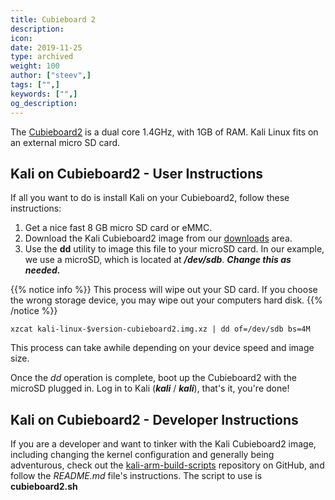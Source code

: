 ```yaml
---
title: Cubieboard 2
description:
icon:
date: 2019-11-25
type: archived
weight: 100
author: ["steev",]
tags: ["",]
keywords: ["",]
og_description:
---
```


The [Cubieboard2](http://cubieboard.org/model/cb2/) is a dual core 1.4GHz, with 1GB of RAM. Kali Linux fits on an external micro SD card.

## Kali on Cubieboard2 - User Instructions

If all you want to do is install Kali on your Cubieboard2, follow these instructions:

1. Get a nice fast 8 GB micro SD card or eMMC.
2. Download the Kali Cubieboard2 image from our [downloads](https://www.offensive-security.com/kali-linux-arm-images/) area.
3. Use the **dd** utility to image this file to your microSD card. In our example, we use a microSD, which is located at **_/dev/sdb_**. **_Change this as needed._**

{{% notice info %}}
This process will wipe out your SD card. If you choose the wrong storage device, you may wipe out your computers hard disk.
{{% /notice %}}

```
xzcat kali-linux-$version-cubieboard2.img.xz | dd of=/dev/sdb bs=4M
```

This process can take awhile depending on your device speed and image size.

Once the _dd_ operation is complete, boot up the Cubieboard2 with the microSD  plugged in. Log in to Kali (**_kali_** / **_kali_**), that's it, you're done!

## Kali on Cubieboard2 - Developer Instructions

If you are a developer and want to tinker with the Kali Cubieboard2 image, including changing the kernel configuration and generally being adventurous, check out the [kali-arm-build-scripts](https://gitlab.com/kalilinux/build-scripts/kali-arm) repository on GitHub, and follow the _README.md_ file's instructions.  The script to use is **cubieboard2.sh**
